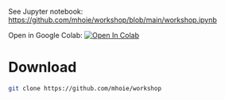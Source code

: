 
See Jupyter notebook: https://github.com/mhoie/workshop/blob/main/workshop.ipynb

Open in Google Colab: [![Open In Colab](https://colab.research.google.com/assets/colab-badge.svg)](https://colab.research.google.com/github/mhoie/workshop/blob/main/workshop.ipynb)

# Download
```bash
git clone https://github.com/mhoie/workshop
```